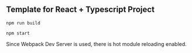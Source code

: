 ## Template for React + Typescript Project

`npm run build`

`npm start`

Since Webpack Dev Server is used, there is hot module reloading enabled.

